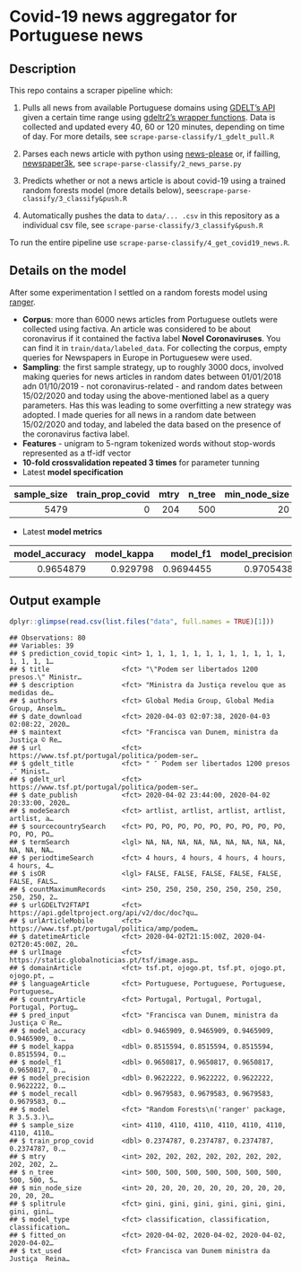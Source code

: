 Covid-19 news aggregator for Portuguese news
================

## Description

This repo contains a scraper pipeline which:

1.  Pulls all news from available Portuguese domains using [GDELT’s
    API](https://www.gdeltproject.org/) given a certain time range using
    [gdeltr2’s wrapper functions](https://github.com/abresler/gdeltr2).
    Data is collected and updated every 40, 60 or 120 minutes, depending
    on time of day. For more details, see
    `scrape-parse-classify/1_gdelt_pull.R`

2.  Parses each news article with python using
    [news-please](https://github.com/fhamborg/news-please) or, if
    failling,
    [newspaper3k](https://newspaper.readthedocs.io/en/latest/), see
    `scrape-parse-classify/2_news_parse.py`

3.  Predicts whether or not a news article is about covid-19 using a
    trained random forests model (more details below),
    see`scrape-parse-classify/3_classify&push.R`

4.  Automatically pushes the data to `data/... .csv` in this repository
    as a individual csv file, see
    `scrape-parse-classify/3_classify&push.R`

To run the entire pipeline use
`scrape-parse-classify/4_get_covid19_news.R`.

## Details on the model

After some experimentation I settled on a random forests model using
[ranger](https://cran.r-project.org/web/packages/ranger/index.html).

  - **Corpus**: more than 6000 news articles from Portuguese outlets
    were collected using factiva. An article was considered to be about
    coronavirus if it contained the factiva label **Novel
    Coronaviruses**. You can find it in `train/data/labeled_data`. For
    collecting the corpus, empty queries for Newspapers in Europe in
    Portuguesew were used.
  - **Sampling**: the first sample strategy, up to roughly 3000 docs,
    involved making queries for news articles in random dates between
    01/01/2018 adn 01/10/2019 - not coronavirus-related - and random
    dates between 15/02/2020 and today using the above-mentioned label
    as a query parameters. Has this was leading to some overfitting a
    new strategy was adopted. I made queries for all news in a random
    date between 15/02/2020 and today, and labeled the data based on the
    presence of the coronavirus factiva label.
  - **Features** - unigram to 5-ngram tokenized words without stop-words
    represented as a tf-idf vector
  - **10-fold crossvalidation repeated 3 times** for parameter tunning
  - Latest **model
specification**

| sample\_size | train\_prop\_covid | mtry | n\_tree | min\_node\_size | splitrule | model\_type    |
| -----------: | -----------------: | ---: | ------: | --------------: | :-------- | :------------- |
|         5479 |                  0 |  204 |     500 |              20 | gini      | classification |

  - Latest **model
metrics**

| model\_accuracy | model\_kappa | model\_f1 | model\_precision | model\_recall |
| --------------: | -----------: | --------: | ---------------: | ------------: |
|       0.9654879 |     0.929798 | 0.9694455 |        0.9705438 |     0.9683497 |

## Output example

``` r
dplyr::glimpse(read.csv(list.files("data", full.names = TRUE)[1]))
```

    ## Observations: 80
    ## Variables: 39
    ## $ prediction_covid_topic <int> 1, 1, 1, 1, 1, 1, 1, 1, 1, 1, 1, 1, 1, 1, 1, 1…
    ## $ title                  <fct> "\"Podem ser libertados 1200 presos.\" Ministr…
    ## $ description            <fct> "Ministra da Justiça revelou que as medidas de…
    ## $ authors                <fct> Global Media Group, Global Media Group, Anselm…
    ## $ date_download          <fct> 2020-04-03 02:07:38, 2020-04-03 02:08:22, 2020…
    ## $ maintext               <fct> "Francisca van Dunem, ministra da Justiça © Re…
    ## $ url                    <fct> https://www.tsf.pt/portugal/politica/podem-ser…
    ## $ gdelt_title            <fct> " ″ Podem ser libertados 1200 presos .″ Minist…
    ## $ gdelt_url              <fct> https://www.tsf.pt/portugal/politica/podem-ser…
    ## $ date_publish           <fct> 2020-04-02 23:44:00, 2020-04-02 20:33:00, 2020…
    ## $ modeSearch             <fct> artlist, artlist, artlist, artlist, artlist, a…
    ## $ sourcecountrySearch    <fct> PO, PO, PO, PO, PO, PO, PO, PO, PO, PO, PO, PO…
    ## $ termSearch             <lgl> NA, NA, NA, NA, NA, NA, NA, NA, NA, NA, NA, NA…
    ## $ periodtimeSearch       <fct> 4 hours, 4 hours, 4 hours, 4 hours, 4 hours, 4…
    ## $ isOR                   <lgl> FALSE, FALSE, FALSE, FALSE, FALSE, FALSE, FALS…
    ## $ countMaximumRecords    <int> 250, 250, 250, 250, 250, 250, 250, 250, 250, 2…
    ## $ urlGDELTV2FTAPI        <fct> https://api.gdeltproject.org/api/v2/doc/doc?qu…
    ## $ urlArticleMobile       <fct> https://www.tsf.pt/portugal/politica/amp/podem…
    ## $ datetimeArticle        <fct> 2020-04-02T21:15:00Z, 2020-04-02T20:45:00Z, 20…
    ## $ urlImage               <fct> https://static.globalnoticias.pt/tsf/image.asp…
    ## $ domainArticle          <fct> tsf.pt, ojogo.pt, tsf.pt, ojogo.pt, ojogo.pt, …
    ## $ languageArticle        <fct> Portuguese, Portuguese, Portuguese, Portuguese…
    ## $ countryArticle         <fct> Portugal, Portugal, Portugal, Portugal, Portug…
    ## $ pred_input             <fct> "Francisca van Dunem, ministra da Justiça © Re…
    ## $ model_accuracy         <dbl> 0.9465909, 0.9465909, 0.9465909, 0.9465909, 0.…
    ## $ model_kappa            <dbl> 0.8515594, 0.8515594, 0.8515594, 0.8515594, 0.…
    ## $ model_f1               <dbl> 0.9650817, 0.9650817, 0.9650817, 0.9650817, 0.…
    ## $ model_precision        <dbl> 0.9622222, 0.9622222, 0.9622222, 0.9622222, 0.…
    ## $ model_recall           <dbl> 0.9679583, 0.9679583, 0.9679583, 0.9679583, 0.…
    ## $ model                  <fct> "Random Forests\n('ranger' package, R 3.5.3.)\…
    ## $ sample_size            <int> 4110, 4110, 4110, 4110, 4110, 4110, 4110, 4110…
    ## $ train_prop_covid       <dbl> 0.2374787, 0.2374787, 0.2374787, 0.2374787, 0.…
    ## $ mtry                   <int> 202, 202, 202, 202, 202, 202, 202, 202, 202, 2…
    ## $ n_tree                 <int> 500, 500, 500, 500, 500, 500, 500, 500, 500, 5…
    ## $ min_node_size          <int> 20, 20, 20, 20, 20, 20, 20, 20, 20, 20, 20, 20…
    ## $ splitrule              <fct> gini, gini, gini, gini, gini, gini, gini, gini…
    ## $ model_type             <fct> classification, classification, classification…
    ## $ fitted_on              <fct> 2020-04-02, 2020-04-02, 2020-04-02, 2020-04-02…
    ## $ txt_used               <fct> Francisca van Dunem ministra da Justiça  Reina…
